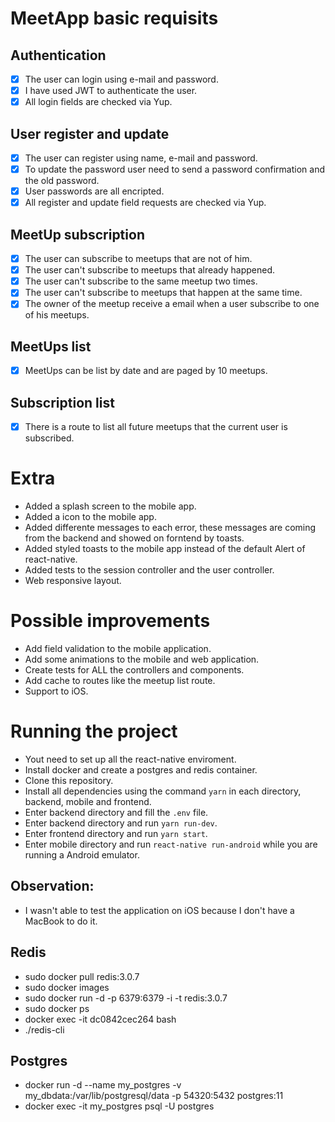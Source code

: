 # MeetApp basic requisits

## Authentication

- [x] The user can login using e-mail and password.
- [x] I have used JWT to authenticate the user.
- [x] All login fields are checked via Yup.

## User register and update

- [x] The user can register using name, e-mail and password.
- [x] To update the password user need to send a password confirmation and the old password.
- [x] User passwords are all encripted.
- [x] All register and update field requests are checked via Yup.

## MeetUp subscription

- [x] The user can subscribe to meetups that are not of him.
- [x] The user can't subscribe to meetups that already happened.
- [x] The user can't subscribe to the same meetup two times.
- [x] The user can't subscribe to meetups that happen at the same time.
- [x] The owner of the meetup receive a email when a user subscribe to one of his meetups.

## MeetUps list

- [x] MeetUps can be list by date and are paged by 10 meetups.

## Subscription list

- [x] There is a route to list all future meetups that the current user is subscribed.

# Extra

- Added a splash screen to the mobile app.
- Added a icon to the mobile app.
- Added differente messages to each error, these messages are coming from the backend and showed on forntend by toasts.
- Added styled toasts to the mobile app instead of the default Alert of react-native.
- Added tests to the session controller and the user controller.
- Web responsive layout.

# Possible improvements

- Add field validation to the mobile application.
- Add some animations to the mobile and web application.
- Create tests for ALL the controllers and components.
- Add cache to routes like the meetup list route.
- Support to iOS.

# Running the project

- Yout need to set up all the react-native enviroment.
- Install docker and create a postgres and redis container.
- Clone this repository.
- Install all dependencies using the command `yarn` in each directory, backend, mobile and frontend.
- Enter backend directory and fill the `.env` file.
- Enter backend directory and run `yarn run-dev`.
- Enter frontend directory and run `yarn start`.
- Enter mobile directory and run `react-native run-android` while you are running a Android emulator.

## Observation:

- I wasn't able to test the application on iOS because I don't have a MacBook to do it.

## Redis
- sudo docker pull redis:3.0.7
- sudo docker images
- sudo docker run -d -p 6379:6379 -i -t redis:3.0.7
- sudo docker ps
- docker exec -it dc0842cec264 bash
- ./redis-cli

## Postgres
- docker run -d --name my_postgres -v my_dbdata:/var/lib/postgresql/data -p 54320:5432 postgres:11
- docker exec -it my_postgres psql -U postgres
